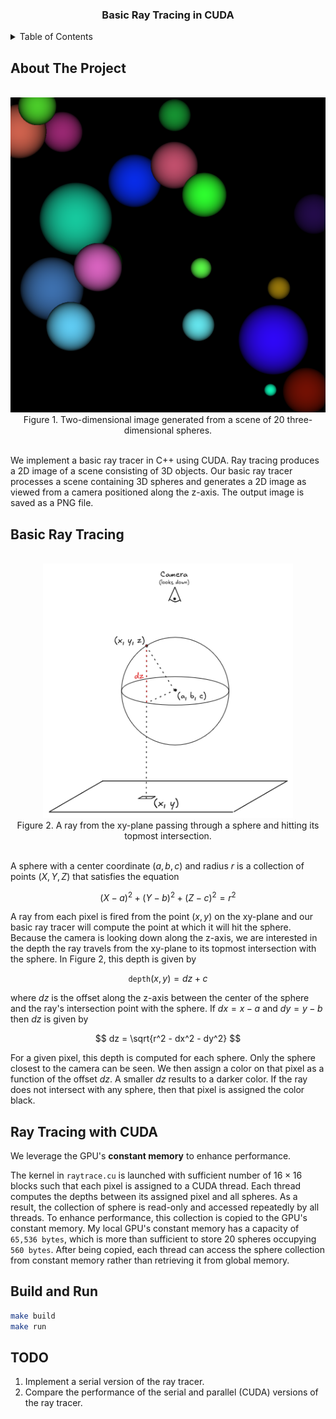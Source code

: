 <div align="center">
    <h3 align="center">Basic Ray Tracing in CUDA</h3>
</div>

<details>
  <summary>Table of Contents</summary>
  <ol>
    <li><a href="#about-the-project">About The Project</a></li>
    <li><a href="#basic-ray-tracing">Basic Ray Tracing</a></li>
    <li><a href="#build-and-run">Build and Run</a></li>
    <li><a href="#todo">TODO</a></li>
  </ol>
</details>

## About The Project

<br/>
<div align="center">
    <img src="output.png" width="512">
    <br/>
    <figcaption>Figure 1. Two-dimensional image generated from a scene of 20 three-dimensional spheres.</figcaption>
</div>
<br/>

We implement a basic ray tracer in C++ using CUDA. Ray tracing produces a 2D image of a scene consisting of 3D objects.
Our basic ray tracer processes a scene containing 3D spheres and generates a 2D image as viewed from a camera positioned
along the z-axis. The output image is saved as a PNG file.

## Basic Ray Tracing

<br/>
<div align="center">
    <img src="img/raytracing.png" width="400">
    <br/>
    <figcaption>Figure 2. A ray from the xy-plane passing through a sphere and hitting its topmost intersection.</figcaption>
</div>
<br/>

A sphere with a center coordinate $(a, b, c)$ and radius $r$ is a collection of points $(X,Y,Z)$ that satisfies the
equation

$$
(X-a)^2 + (Y-b)^2 + (Z-c)^2 = r^2
$$

A ray from each pixel is fired from the point $(x,y)$ on the xy-plane and our basic ray tracer will compute the point at
which it will hit the sphere. Because the camera is looking down along the z-axis, we are interested in the depth the
ray travels from the xy-plane to its topmost intersection with the sphere. In Figure 2, this depth is given by

$$
\texttt{depth}(x,y) = dz + c
$$

where $dz$ is the offset along the z-axis between the center of the sphere and the ray's intersection point with the
sphere. If $dx=x-a$ and $dy=y-b$ then $dz$ is given by

$$
dz = \sqrt{r^2 - dx^2 - dy^2}
$$

For a given pixel, this depth is computed for each sphere. Only the sphere closest to the camera can be seen. We then
assign a color on that pixel as a function of the offset $dz$. A smaller $dz$ results to a darker color. If the ray does
not intersect with any sphere, then that pixel is assigned the color black.

## Ray Tracing with CUDA

We leverage the GPU's __constant memory__ to enhance performance.

The kernel in `raytrace.cu` is launched with sufficient number of $16\times16$ blocks such that each pixel is assigned
to a CUDA thread. Each thread computes the depths between its assigned pixel and all spheres. As a result, the
collection of sphere is read-only and accessed repeatedly by all threads. To enhance performance, this collection is
copied to the GPU's constant memory. My local GPU's constant memory has a capacity of `65,536 bytes`, which is more
than sufficient to store 20 spheres occupying `560 bytes`. After being copied, each thread can access the sphere
collection from constant memory rather than retrieving it from global memory.

## Build and Run

```bash
make build
make run
```

## TODO

1. Implement a serial version of the ray tracer.
2. Compare the performance of the serial and parallel (CUDA) versions of the ray tracer.